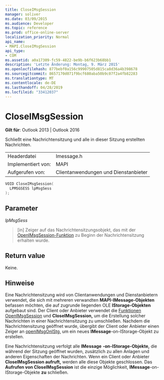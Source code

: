 ```yaml
---
title: CloseIMsgSession
manager: soliver
ms.date: 03/09/2015
ms.audience: Developer
ms.topic: reference
ms.prod: office-online-server
localization_priority: Normal
api_name:
- MAPI.CloseIMsgSession
api_type:
- COM
ms.assetid: a0a17309-fc59-4822-be9b-b6f623b68bb1
description: 'Letzte Änderung: Montag, 9. März 2015'
ms.openlocfilehash: 877bebf0a156c99907505d815ca8d36a4b398678
ms.sourcegitcommit: 8657170d071f9bcf680aba50b9c07f2a4fb82283
ms.translationtype: MT
ms.contentlocale: de-DE
ms.lasthandoff: 04/28/2019
ms.locfileid: "33412037"
---
```

# <a name="closeimsgsession"></a>CloseIMsgSession

  
  
**Gilt für**: Outlook 2013 | Outlook 2016 
  
Schließt eine Nachrichtensitzung und alle in dieser Sitzung erstellten Nachrichten. 
  
|||
|:-----|:-----|
|Headerdatei  <br/> |Imessage.h  <br/> |
|Implementiert von:  <br/> |MAPI  <br/> |
|Aufgerufen von:  <br/> |Clientanwendungen und Dienstanbieter  <br/> |
   
```cpp
VOID CloseIMsgSession(
  LPMSGSESS lpMsgSess
);
```

## <a name="parameters"></a>Parameter

 _lpMsgSess_
  
> [in] Zeiger auf das Nachrichtensitzungsobjekt, das mit der [OpenIMsgSession-Funktion](openimsgsession.md) zu Beginn der Nachrichtensitzung erhalten wurde. 
    
## <a name="return-value"></a>Return value

Keine.
  
## <a name="remarks"></a>Hinweise

Eine Nachrichtensitzung wird von Clientanwendungen und Dienstanbietern verwendet, die sich mit mehreren verwandten **MAPI-IMessage-Objekten** befassen möchten, die auf zugrunde liegenden OLE **IStorage-Objekten** aufgebaut sind. Der Client oder Anbieter verwendet die [Funktionen OpenIMsgSession](openimsgsession.md) und **CloseIMsgSession,** um die Erstellung solcher Nachrichten in einer Nachrichtensitzung zu umschließen. Nachdem die Nachrichtensitzung geöffnet wurde, übergibt der Client oder Anbieter einen Zeiger an [openIMsgOnIStg,](openimsgonistg.md) um ein neues **IMessage**-on-IStorage-Objekt zu erstellen.  
  
Eine Nachrichtensitzung verfolgt alle **IMessage** **-on-IStorage-Objekte,** die während der Sitzung geöffnet wurden, zusätzlich zu allen Anlagen und anderen Eigenschaften der Nachrichten. Wenn ein Client oder Anbieter **CloseIMsgSession aufruft,** werden alle diese Objekte geschlossen. Das **Aufrufen von CloseIMsgSession** ist die einzige Möglichkeit, **IMessage**-on-IStorage-Objekte **zu** schließen. 
  

